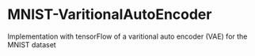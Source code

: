 # MNIST-VaritionalAutoEncoder
Implementation with tensorFlow of a varitional auto encoder (VAE) for the MNIST dataset
